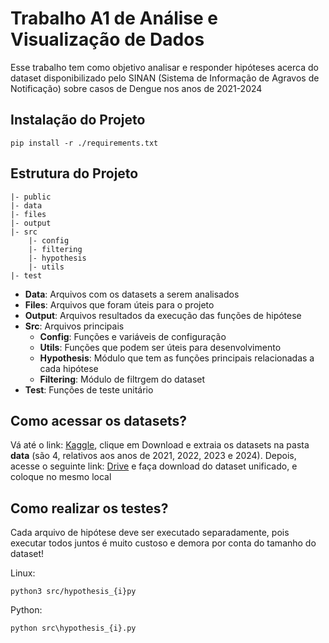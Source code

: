 # Trabalho A1 de Análise e Visualização de Dados

Esse trabalho tem como objetivo analisar e responder hipóteses acerca do dataset disponibilizado pelo SINAN (Sistema de Informação de Agravos de Notificação) sobre casos de Dengue nos anos de 2021-2024

## Instalação do Projeto

`pip install -r ./requirements.txt`

## Estrutura do Projeto

```
|- public
|- data
|- files
|- output
|- src
    |- config
    |- filtering
    |- hypothesis
    |- utils
|- test
```

- **Data**: Arquivos com os datasets a serem analisados
- **Files**: Arquivos que foram úteis para o projeto
- **Output**: Arquivos resultados da execução das funções de hipótese
- **Src**: Arquivos principais
  - **Config**: Funções e variáveis de configuração
  - **Utils**: Funções que podem ser úteis para desenvolvimento
  - **Hypothesis**: Módulo que tem as funções principais relacionadas a cada hipótese
  - **Filtering**: Módulo de filtrgem do dataset
- **Test**: Funções de teste unitário

## Como acessar os datasets?

Vá até o link: [Kaggle](https://www.kaggle.com/datasets/henriquerezermosqur/dados-sus-sinan-dengue-2021-2024), clique em Download e extraia os datasets na pasta **data** (são 4, relativos aos anos de 2021, 2022, 2023 e 2024). Depois, acesse o seguinte link: [Drive](https://drive.google.com/drive/folders/11MEDd8xSyRuERJ5zT6JofruelcOklTZk) e faça download do dataset unificado, e coloque no mesmo local

## Como realizar os testes?

Cada arquivo de hipótese deve ser executado separadamente, pois executar todos juntos é muito custoso e demora por conta do tamanho do dataset!

Linux:

```
python3 src/hypothesis_{i}py
```

Python:

```
python src\hypothesis_{i}.py
```
